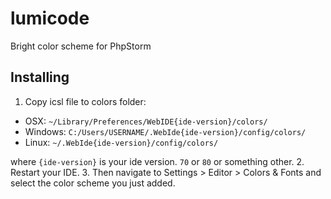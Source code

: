 lumicode
========

Bright color scheme for PhpStorm

## Installing
1. Copy icsl file to colors folder:
  - OSX: `~/Library/Preferences/WebIDE{ide-version}/colors/`
  - Windows: `C:/Users/USERNAME/.WebIde{ide-version}/config/colors/`
  - Linux: `~/.WebIde{ide-version}/config/colors/`
  
  where `{ide-version}` is your ide version. `70` or `80` or something other.
2. Restart your IDE. 
3. Then navigate to Settings > Editor > Colors & Fonts and select the color scheme you just added.
